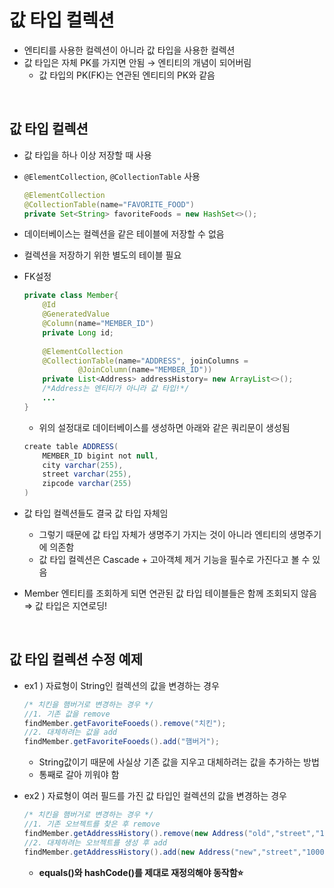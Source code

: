 # 값 타입 컬렉션

- 엔티티를 사용한 컬렉션이 아니라 값 타입을 사용한 컬렉션
- 값 타입은 자체 PK를 가지면 안됨 → 엔티티의 개념이 되어버림
    - 값 타입의 PK(FK)는 연관된 엔티티의 PK와 같음
    
<br>

## 값 타입 컬렉션

- 값 타입을 하나 이상 저장할 때 사용
- `@ElementCollection`, `@CollectionTable` 사용
    
    ```java
    @ElementCollection
    @CollectionTable(name="FAVORITE_FOOD")
    private Set<String> favoriteFoods = new HashSet<>();
    ```
    
- 데이터베이스는 컬렉션을 같은 테이블에 저장할 수 없음
- 컬렉션을 저장하기 위한 별도의 테이블 필요
- FK설정
    
    ```java
    private class Member{
    	@Id
    	@GeneratedValue
    	@Column(name="MEMBER_ID")
    	private Long id;
    	
    	@ElementCollection
    	@CollectionTable(name="ADDRESS", joinColumns = 
    			@JoinColumn(name="MEMBER_ID"))
    	private List<Address> addressHistory= new ArrayList<>();
    	/*Address는 엔티티가 아니라 값 타입!*/
    	...
    }
    ```
    
    - 위의 설정대로 데이터베이스를 생성하면 아래와 같은 쿼리문이 생성됨
    
    ```java
    create table ADDRESS(
    	MEMBER_ID bigint not null,
    	city varchar(255),
    	street varchar(255),
    	zipcode varchar(255)
    )
    ```
    
- 값 타입 컬렉션들도 결국 값 타입 자체임
    - 그렇기 때문에 값 타입 자체가 생명주기 가지는 것이 아니라 엔티티의 생명주기에 의존함
    - 값 타입 컬렉션은 Cascade + 고아객체 제거 기능을 필수로 가진다고 볼 수 있음
- Member 엔티티를 조회하게 되면 연관된 값 타입 테이블들은 함께 조회되지 않음 ⇒ 값 타입은 지연로딩!
    
<br>

## 값 타입 컬렉션 수정 예제

- ex1 )  자료형이 String인 컬렉션의 값을 변경하는 경우
    
    ```java
    /* 치킨을 햄버거로 변경하는 경우 */
    //1. 기존 값을 remove
    findMember.getFavoriteFooeds().remove("치킨");
    //2. 대체하려는 값을 add
    findMember.getFavoriteFooeds().add("햄버거");
    ```
    
    - String값이기 때문에 사실상 기존 값을 지우고 대체하려는 값을 추가하는 방법
    - 통째로 갈아 끼워야 함
- ex2 ) 자료형이 여러 필드를 가진 값 타입인 컬렉션의 값을 변경하는 경우
    
    ```java
    /* 치킨을 햄버거로 변경하는 경우 */
    //1. 기존 오브젝트를 찾은 후 remove
    findMember.getAddressHistory().remove(new Address("old","street","10000"));
    //2. 대체하려는 오브젝트를 생성 후 add
    findMember.getAddressHistory().add(new Address("new","street","10000"));
    ```
    
    - **equals()와 hashCode()를 제대로 재정의해야 동작함⭐**
